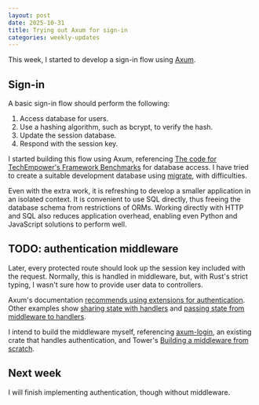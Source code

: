 ```yaml
---
layout: post
date: 2025-10-31
title: Trying out Axum for sign-in
categories: weekly-updates
---
```


This week, I started to develop a sign-in flow using
[Axum](https://github.com/tokio-rs/axum/tree/main).

## Sign-in

A basic sign-in flow should perform the following:
1. Access database for users.
2. Use a hashing algorithm, such as bcrypt, to verify the hash.
3. Update the session database.
4. Respond with the session key.

I started building this flow using Axum, referencing [The code for TechEmpower's
Framework Benchmarks](https://github.com/TechEmpower/FrameworkBenchmarks) for
database access. I have tried to create a suitable development database using
[migrate](https://github.com/golang-migrate/migrate), with difficulties.

Even with the extra work, it is refreshing to develop a smaller application in
an isolated context. It is convenient to use SQL directly, thus freeing the
database schema from restrictions of ORMs. Working directly with HTTP and SQL
also reduces application overhead, enabling even Python and JavaScript solutions
to perform well.

## TODO: authentication middleware

Later, every protected route should look up the session key included with the
request. Normally, this is handled in middleware, but, with Rust's strict
typing, I wasn't sure how to provide user data to controllers.

Axum's documentation [recommends using extensions for
authentication](https://docs.rs/axum/latest/axum/struct.Router.html#method.with_state).
Other examples show [sharing state with
handlers](https://docs.rs/axum/latest/axum/#sharing-state-with-handlers) and
[passing state from middleware to
handlers](https://docs.rs/axum/latest/axum/middleware/index.html#passing-state-from-middleware-to-handlers).

I intend to build the middleware myself, referencing
[axum-login](https://github.com/maxcountryman/axum-login), an existing crate
that handles authentication, and Tower's [Building a middleware from
scratch](https://github.com/tower-rs/tower/blob/master/guides/building-a-middleware-from-scratch.md).

## Next week

I will finish implementing authentication, though without middleware.

